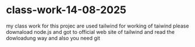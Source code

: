# class-work-14-08-2025
my class work
for this projec are used tailwind for working of taiwind please downaload node.js and got to official web site of tailwind and read the dowloadung way and also you need git 
